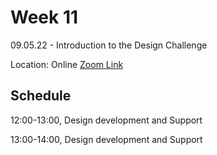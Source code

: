 # Week 11

09.05.22 - Introduction to the Design Challenge
  
Location: Online [Zoom Link](https://ethz.zoom.us/j/67350077176)

## Schedule
12:00-13:00, Design development and Support

13:00-14:00, Design development and Support
